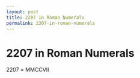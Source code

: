 ```yaml
---
layout: post
title: 2207 in Roman Numerals
permalink: 2207-in-roman-numerals
---
```


# 2207 in Roman Numerals

2207 = MMCCVII
